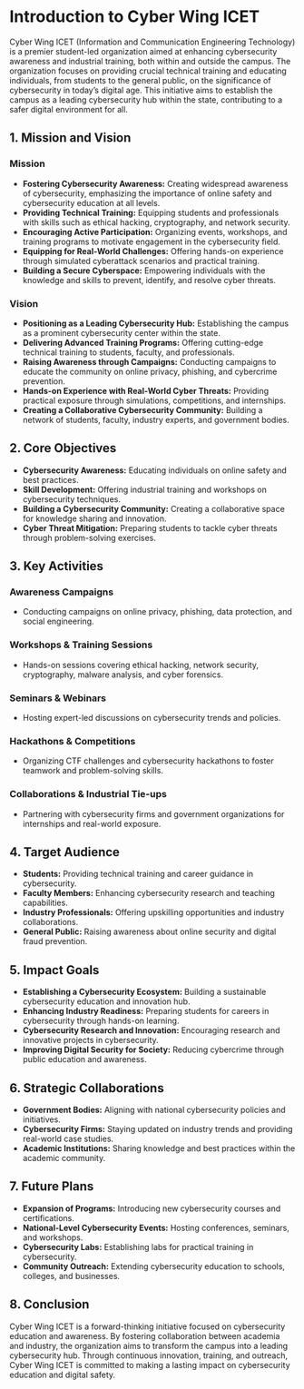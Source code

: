 # Introduction to Cyber Wing ICET

Cyber Wing ICET (Information and Communication Engineering Technology) is a premier student-led organization aimed at enhancing cybersecurity awareness and industrial training, both within and outside the campus. The organization focuses on providing crucial technical training and educating individuals, from students to the general public, on the significance of cybersecurity in today’s digital age. This initiative aims to establish the campus as a leading cybersecurity hub within the state, contributing to a safer digital environment for all.

## 1. Mission and Vision

### Mission

- **Fostering Cybersecurity Awareness:** Creating widespread awareness of cybersecurity, emphasizing the importance of online safety and cybersecurity education at all levels.
- **Providing Technical Training:** Equipping students and professionals with skills such as ethical hacking, cryptography, and network security.
- **Encouraging Active Participation:** Organizing events, workshops, and training programs to motivate engagement in the cybersecurity field.
- **Equipping for Real-World Challenges:** Offering hands-on experience through simulated cyberattack scenarios and practical training.
- **Building a Secure Cyberspace:** Empowering individuals with the knowledge and skills to prevent, identify, and resolve cyber threats.

### Vision

- **Positioning as a Leading Cybersecurity Hub:** Establishing the campus as a prominent cybersecurity center within the state.
- **Delivering Advanced Training Programs:** Offering cutting-edge technical training to students, faculty, and professionals.
- **Raising Awareness through Campaigns:** Conducting campaigns to educate the community on online privacy, phishing, and cybercrime prevention.
- **Hands-on Experience with Real-World Cyber Threats:** Providing practical exposure through simulations, competitions, and internships.
- **Creating a Collaborative Cybersecurity Community:** Building a network of students, faculty, industry experts, and government bodies.

## 2. Core Objectives

- **Cybersecurity Awareness:** Educating individuals on online safety and best practices.
- **Skill Development:** Offering industrial training and workshops on cybersecurity techniques.
- **Building a Cybersecurity Community:** Creating a collaborative space for knowledge sharing and innovation.
- **Cyber Threat Mitigation:** Preparing students to tackle cyber threats through problem-solving exercises.

## 3. Key Activities

### Awareness Campaigns
- Conducting campaigns on online privacy, phishing, data protection, and social engineering.

### Workshops & Training Sessions
- Hands-on sessions covering ethical hacking, network security, cryptography, malware analysis, and cyber forensics.

### Seminars & Webinars
- Hosting expert-led discussions on cybersecurity trends and policies.

### Hackathons & Competitions
- Organizing CTF challenges and cybersecurity hackathons to foster teamwork and problem-solving skills.

### Collaborations & Industrial Tie-ups
- Partnering with cybersecurity firms and government organizations for internships and real-world exposure.

## 4. Target Audience

- **Students:** Providing technical training and career guidance in cybersecurity.
- **Faculty Members:** Enhancing cybersecurity research and teaching capabilities.
- **Industry Professionals:** Offering upskilling opportunities and industry collaborations.
- **General Public:** Raising awareness about online security and digital fraud prevention.

## 5. Impact Goals

- **Establishing a Cybersecurity Ecosystem:** Building a sustainable cybersecurity education and innovation hub.
- **Enhancing Industry Readiness:** Preparing students for careers in cybersecurity through hands-on learning.
- **Cybersecurity Research and Innovation:** Encouraging research and innovative projects in cybersecurity.
- **Improving Digital Security for Society:** Reducing cybercrime through public education and awareness.

## 6. Strategic Collaborations

- **Government Bodies:** Aligning with national cybersecurity policies and initiatives.
- **Cybersecurity Firms:** Staying updated on industry trends and providing real-world case studies.
- **Academic Institutions:** Sharing knowledge and best practices within the academic community.

## 7. Future Plans

- **Expansion of Programs:** Introducing new cybersecurity courses and certifications.
- **National-Level Cybersecurity Events:** Hosting conferences, seminars, and workshops.
- **Cybersecurity Labs:** Establishing labs for practical training in cybersecurity.
- **Community Outreach:** Extending cybersecurity education to schools, colleges, and businesses.

## 8. Conclusion

Cyber Wing ICET is a forward-thinking initiative focused on cybersecurity education and awareness. By fostering collaboration between academia and industry, the organization aims to transform the campus into a leading cybersecurity hub. Through continuous innovation, training, and outreach, Cyber Wing ICET is committed to making a lasting impact on cybersecurity education and digital safety.
